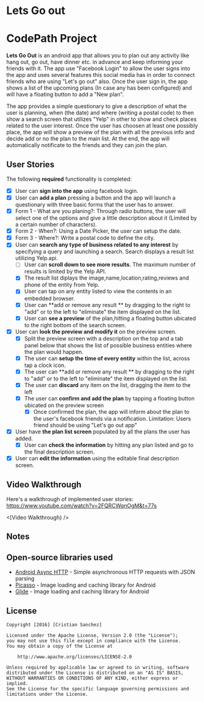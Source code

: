 # Lets Go out
# CodePath Project

**Lets Go Out** is an android app that allows you to plan out any activity like hang out, go out, have dinner etc. in advance and keep informing your friends with it. The app use "Facebook Login" to allow the user signs into the app and uses several features this social media has in order to connect friends who are using "Let's go out" also. Once the user sign in, the app shows a list of the upcoming plans (In case any has been configured) and will have a floating button to add a "New plan".

The app provides a simple questionary to give a description of what the user is planning, when (the date) and where (writing a postal code) to then show a search screen that utilizes "Yelp" in other to show and check places related to the user interest. Once the user has choosen at least one possibly place, the app will show a preview of the plan with all the previous info and decide add or no the plan to the main list. At the end, the app will automatically notificate to the friends and they can join the plan.

## User Stories

The following **required** functionality is completed:

* [x]	User can **sign into the app** using facebook login.
* [x]	User can **add a plan** pressing a button and the app will launch a questionary with three basic forms that the user has to answer.
  * [x] Form 1 - What are you planing?: Through radio buttons, the user will select one of the options and give a little description about it (Limited by a certain number of characters).
  * [x] Form 2 - When?: Using a Date Picker, the user can setup the date.
  * [x] Form 3 - Where?: Write a postal code to define the city.
* [x] User can **search any type of business related to any interest** by specifying a query and launching a search. Search displays a result list utilizing Yelp.api.
  * [ ] User can **scroll down to see more results**. The maximum number of results is limited by the Yelp API.
  * [x]	The result list diplays the image,name,location,rating,reviews and phone of the entity from Yelp.
  * [x] User can tap on any entity listed to view the contents in an embedded browser.
  * [x] User can **add or remove any result ** by dragging to the right to "add" or to the left to "eliminate" the item    displayed on the list.
  * [x] User can **see a preview** of the plan,hitting a floating button ubicated to the right bottom of the search screen.
* [x] User can **look the preview and modify it** on the preview screen.
  * [x]	Split the preview screen with a description on the top and a tab panel below that shows the list of possible business entities where the plan would happen.
  * [x] The user can **setup the time of every entity** within the list, across tap a clock icon.
  * [x] The user can **add or remove any result ** by dragging to the right to "add" or to the left to "eliminate" the item    displayed on the list.
  * [x] The user can **discard** any item on the list, dragging the item to the left
  * [x] The user can **confirm and add the plan** by tapping a floating button ubicated on the preview screen
  	* [x] Once confirmed the plan, the app will inform about the plan to the user's facebook friends via a notification. 		Limitation: Users friend should be using "Let's go out app"
* [x] User have **the plan list screen** populated by all the plans the user has added.
  * [x]	User can **check the information** by hitting any plan listed and go to the final description screen.
* [x] User can **edit the information** using the editable final description screen. 

## Video Walkthrough

Here's a walkthrough of implemented user stories: https://www.youtube.com/watch?v=2FQRCWqnOgM&t=77s

<[Video Walkthrough} />

## Notes



## Open-source libraries used

- [Android Async HTTP](https://github.com/loopj/android-async-http) - Simple asynchronous HTTP requests with JSON parsing
- [Picasso](http://square.github.io/picasso/) - Image loading and caching library for Android
- [Glide](https://github.com/bumptech/glide) - Image loading and caching library for Android

## License

    Copyright [2016] [Cristian Sanchez]

    Licensed under the Apache License, Version 2.0 (the "License");
    you may not use this file except in compliance with the License.
    You may obtain a copy of the License at

        http://www.apache.org/licenses/LICENSE-2.0

    Unless required by applicable law or agreed to in writing, software
    distributed under the License is distributed on an "AS IS" BASIS,
    WITHOUT WARRANTIES OR CONDITIONS OF ANY KIND, either express or implied.
    See the License for the specific language governing permissions and
    limitations under the License.
